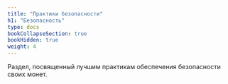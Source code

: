 ```yaml
---
title: "Практики безопасности"
h1: "Безопасность"
type: docs
bookCollapseSection: true
bookHidden: true
weight: 4
---
```


Раздел, посвященный лучшим практикам обеспечения безопасности своих монет.
